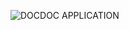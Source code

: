 ![DOCDOC APPLICATION](https://github.com/ahmedabdelrahmanalghwalbi/docdoc/assets/64208176/fcfabe89-67df-4649-b93c-100891318aab)
